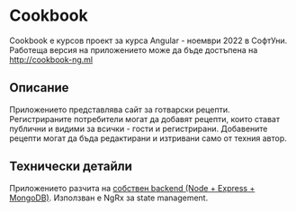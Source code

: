 # Cookbook

Cookbook е курсов проект за курса Angular - ноември 2022 в СофтУни. Работеща версия на приложението може да бъде достъпена на http://cookbook-ng.ml

## Oписание

Приложението представлява сайт за готварски рецепти. Регистрираните потребители могат да добавят рецепти, които стават публични и видими за всички - гости и регистрирани. Добавените рецепти могат да бъда редактирани и изтривани само от техния автор.

## Технически детайли

Приложението разчита на [собствен backend (Node + Express + MongoDB)](https://github.com/ivann86/cookbook-server). Използван е NgRx за state management.
